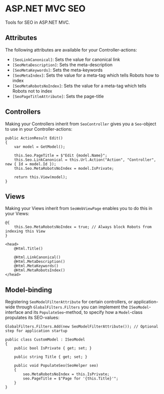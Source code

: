 # ASP.NET MVC SEO

Tools for SEO in ASP.NET MVC.

## Attributes
The following attributes are available for your Controller-actions:

- `[SeoLinkCanonical]`: Sets the value for canonical link
- `[SeoMetaDescription]`: Sets the meta-description
- `[SeoMetaKeywords]`: Sets the meta-keywords
- `[SeoMetaIndex]`: Sets the value for a meta-tag which tells Robots how to index
- `[SeoMetaRobotsNoIndex]`: Sets the value for a meta-tag which tells Robots not to index
- `[SeoPageTitleAttribute]`: Sets the page-title

## Controllers
Making your Controllers inherit from `SeoController` gives you a `Seo`-object to use in your Controller-actions:

```
public ActionResult Edit()
{
    var model = GetModel();
    
    this.Seo.PageTitle = $"Edit {model.Name}";
    this.Seo.LinkCanonical = this.Url.Action("Action", "Controller", new { Id = model.Id });
    this.Seo.MetaRobotsNoIndex = model.IsPrivate;
    
    return this.View(model);
}
```

## Views
Making your Views inherit from `SeoWebViewPage` enables you to do this in your Views:

```
@{
    this.Seo.MetaRobotsNoIndex = true; // Always block Robots from indexing this View
}

<head>
    @Html.Title()
    
    @Html.LinkCanonical()
    @Html.MetaDescription()
    @Html.MetaKeywords()
    @Html.MetaRobotsIndex()
</head>
```

## Model-binding
Registering `SeoModelFilterAttribute` for certain controllers, or application-wide through `GlobalFilters.Filters` you can implement the `ISeoModel`-interface and its `PopulateSeo`-method, to specify how a `Model`-class propulates its SEO-values:

```
GlobalFilters.Filters.Add(new SeoModelFilterAttribute()); // Optional step for application startup
```

```
public class CustomModel : ISeoModel
{
    public bool IsPrivate { get; set; }
    
    public string Title { get; set; }

    public void PopulateSeo(SeoHelper seo)
    {
        seo.MetaRobotsNoIndex = this.IsPrivate;
        seo.PageTitle = $"Page for '{this.Title}'";
    }
}
```
